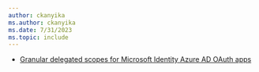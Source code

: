 ```yaml
---
author: ckanyika
ms.author: ckanyika
ms.date: 7/31/2023
ms.topic: include
---
```


- [Granular delegated scopes for Microsoft Identity Azure AD OAuth apps](#granular-delegated-scopes-for-microsoft-identity-azure-ad-oauth-apps)
